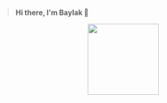 > **Hi there, I'm Baylak 🫡**

<p align="center">
<img src="https://user-images.githubusercontent.com/56039676/211144675-362918a8-b5ed-48cb-bb5e-fe5b3b02a3d1.gif" width="140" height="140"/>
</p>
